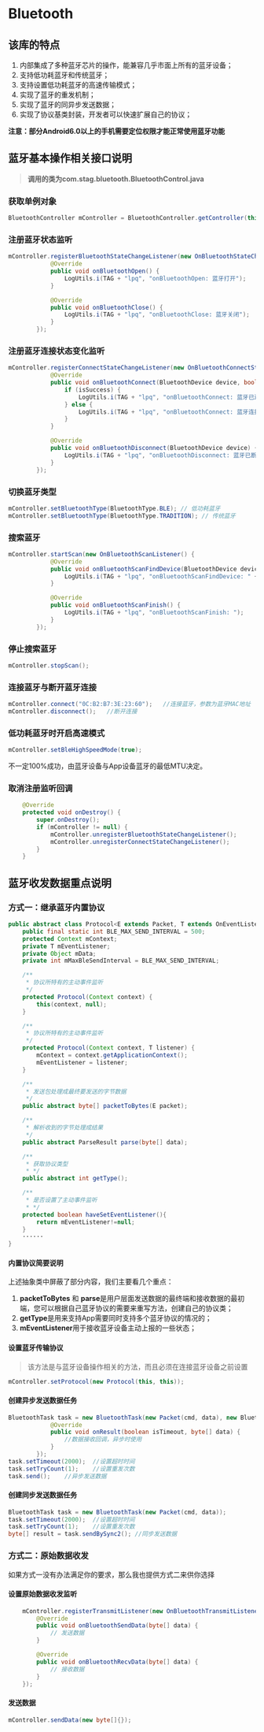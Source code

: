 # Bluetooth
## 该库的特点

1. 内部集成了多种蓝牙芯片的操作，能兼容几乎市面上所有的蓝牙设备；
2. 支持低功耗蓝牙和传统蓝牙；
3. 支持设置低功耗蓝牙的高速传输模式；
4. 实现了蓝牙的重发机制；
5. 实现了蓝牙的同异步发送数据；
6. 实现了协议基类封装，开发者可以快速扩展自己的协议；

**注意：部分Android6.0以上的手机需要定位权限才能正常使用蓝牙功能**

## 蓝牙基本操作相关接口说明

> **调用的类为com.stag.bluetooth.BluetoothControl.java**

### 获取单例对象

```java
BluetoothController mController = BluetoothController.getController(this);
```

### 注册蓝牙状态监听

```java
mController.registerBluetoothStateChangeListener(new OnBluetoothStateChangeListener() {
            @Override
            public void onBluetoothOpen() {
                LogUtils.i(TAG + "lpq", "onBluetoothOpen: 蓝牙打开");
            }

            @Override
            public void onBluetoothClose() {
                LogUtils.i(TAG + "lpq", "onBluetoothClose: 蓝牙关闭");
            }
        });
```

### 注册蓝牙连接状态变化监听

```java
mController.registerConnectStateChangeListener(new OnBluetoothConnectStateChangeListener() {
            @Override
            public void onBluetoothConnect(BluetoothDevice device, boolean isSuccess) {
                if (isSuccess) {
                    LogUtils.i(TAG + "lpq", "onBluetoothConnect: 蓝牙已连接");
                } else {
                    LogUtils.i(TAG + "lpq", "onBluetoothConnect: 蓝牙连接失败");
                }
            }

            @Override
            public void onBluetoothDisconnect(BluetoothDevice device) {
                LogUtils.i(TAG + "lpq", "onBluetoothDisconnect: 蓝牙已断开");
            }
        });
```

### 切换蓝牙类型

```java
mController.setBluetoothType(BluetoothType.BLE); // 低功耗蓝牙
mController.setBluetoothType(BluetoothType.TRADITION); // 传统蓝牙
```

### 搜索蓝牙

```java
mController.startScan(new OnBluetoothScanListener() {
            @Override
            public void onBluetoothScanFindDevice(BluetoothDevice device, int rssi) {
                LogUtils.i(TAG + "lpq", "onBluetoothScanFindDevice: " + device.getAddress());
            }

            @Override
            public void onBluetoothScanFinish() {
                LogUtils.i(TAG + "lpq", "onBluetoothScanFinish: ");
            }
        });
```

### 停止搜索蓝牙

```java
mController.stopScan();
```

### 连接蓝牙与断开蓝牙连接

```java
mController.connect("0C:B2:B7:3E:23:60");	//连接蓝牙，参数为蓝牙MAC地址
mController.disconnect();	//断开连接
```

### 低功耗蓝牙时开启高速模式

```java
mController.setBleHighSpeedMode(true);
```

不一定100%成功，由蓝牙设备与App设备蓝牙的最低MTU决定。

### 取消注册监听回调

```java
	@Override
    protected void onDestroy() {
        super.onDestroy();
        if (mController != null) {
            mController.unregisterBluetoothStateChangeListener();
            mController.unregisterConnectStateChangeListener();
        }
    }
```

## 蓝牙收发数据重点说明

### 方式一：继承蓝牙内置协议

```java
public abstract class Protocol<E extends Packet, T extends OnEventListener> {
    public final static int BLE_MAX_SEND_INTERVAL = 500;
    protected Context mContext;
    private T mEventListener;
    private Object mData;
    private int mMaxBleSendInterval = BLE_MAX_SEND_INTERVAL;

    /**
     * 协议所特有的主动事件监听
     */
    protected Protocol(Context context) {
        this(context, null);
    }

    /**
     * 协议所特有的主动事件监听
     */
    protected Protocol(Context context, T listener) {
        mContext = context.getApplicationContext();
        mEventListener = listener;
    }

    /**
     * 发送包处理成最终要发送的字节数据
     */
    public abstract byte[] packetToBytes(E packet);

    /**
     * 解析收到的字节处理成结果
     */
    public abstract ParseResult parse(byte[] data);

    /**
     * 获取协议类型
     * */
    public abstract int getType();

    /**
     * 是否设置了主动事件监听
     * */
    protected boolean haveSetEventListener(){
        return mEventListener!=null;
    }
	······
}
```

#### 内置协议简要说明

上述抽象类中屏蔽了部分内容，我们主要看几个重点：

1. **packetToBytes** 和 **parse**是用户层面发送数据的最终端和接收数据的最初端，您可以根据自己蓝牙协议的需要来重写方法，创建自己的协议类；
2. **getType**是用来支持App需要同时支持多个蓝牙协议的情况的；
3. **mEventListener**用于接收蓝牙设备主动上报的一些状态；

#### 设置蓝牙传输协议

> 该方法是与蓝牙设备操作相关的方法，而且必须在连接蓝牙设备之前设置

```java
mController.setProtocol(new Protocol(this, this));
```

#### 创建异步发送数据任务

```java
BluetoothTask task = new BluetoothTask(new Packet(cmd, data), new BluetoothTask.OnDataResultListener() {
            @Override
            public void onResult(boolean isTimeout, byte[] data) {
                //数据接收回调，异步时使用
            }
        });       
task.setTimeout(2000);	//设置超时时间
task.setTryCount(1);	//设置重发次数
task.send(); 	//异步发送数据
```

#### 创建同步发送数据任务

```java
BluetoothTask task = new BluetoothTask(new Packet(cmd, data));
task.setTimeout(2000);	//设置超时时间
task.setTryCount(1);	//设置重发次数
byte[] result = task.sendBySync2();	//同步发送数据
```

### 方式二：原始数据收发

如果方式一没有办法满足你的要求，那么我也提供方式二来供你选择

#### 设置原始数据收发监听

```java
    mController.registerTransmitListener(new OnBluetoothTransmitListener() {
        @Override
        public void onBluetoothSendData(byte[] data) {
            // 发送数据
        }

        @Override
        public void onBluetoothRecvData(byte[] data) {
            // 接收数据
        }
    });
```

#### 发送数据

```java
mController.sendData(new byte[]{});
```